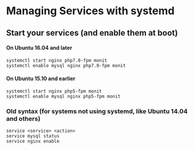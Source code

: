 # Managing Services with systemd


## Start your services (and enable them at boot)

#### On Ubuntu 16.04 and later

    systemctl start nginx php7.0-fpm monit
    systemctl enable mysql nginx php7.0-fpm monit

#### On Ubuntu 15.10 and earlier

    systemctl start nginx php5-fpm monit
    systemctl enable mysql nginx php5-fpm monit


### Old syntax (for systems not using systemd, like Ubuntu 14.04 and others)

    service <service> <action>
    service mysql status
    service nginx enable
